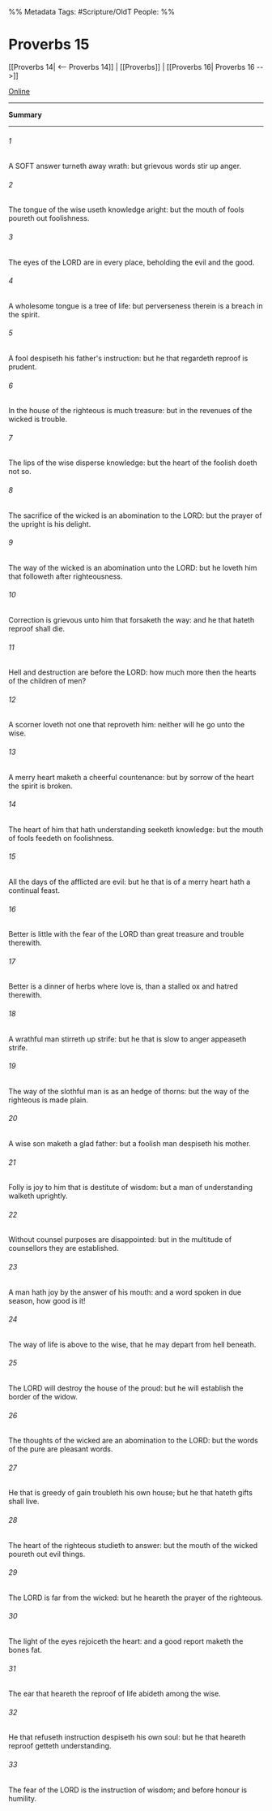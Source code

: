 

%% Metadata
Tags: #Scripture/OldT
People: 
%%
# Proverbs 15
[[Proverbs 14| <-- Proverbs 14]] | [[Proverbs]] | [[Proverbs 16| Proverbs 16 -->]]

[Online](https://churchofjesuschrist.org/study/scriptures/ot/prov/15?lang=eng)

---
__Summary__



---

###### 1
A SOFT answer turneth away wrath: but grievous words stir up anger.
###### 2
The tongue of the wise useth knowledge aright: but the mouth of fools poureth out foolishness.
###### 3
The eyes of the LORD are in every place, beholding the evil and the good.
###### 4
A wholesome tongue is a tree of life: but perverseness therein is a breach in the spirit.
###### 5
A fool despiseth his father's instruction: but he that regardeth reproof is prudent.
###### 6
In the house of the righteous is much treasure: but in the revenues of the wicked is trouble.
###### 7
The lips of the wise disperse knowledge: but the heart of the foolish doeth not so.
###### 8
The sacrifice of the wicked is an abomination to the LORD: but the prayer of the upright is his delight.
###### 9
The way of the wicked is an abomination unto the LORD: but he loveth him that followeth after righteousness.
###### 10
Correction is grievous unto him that forsaketh the way: and he that hateth reproof shall die.
###### 11
Hell and destruction are before the LORD: how much more then the hearts of the children of men?
###### 12
A scorner loveth not one that reproveth him: neither will he go unto the wise.
###### 13
A merry heart maketh a cheerful countenance: but by sorrow of the heart the spirit is broken.
###### 14
The heart of him that hath understanding seeketh knowledge: but the mouth of fools feedeth on foolishness.
###### 15
All the days of the afflicted are evil: but he that is of a merry heart hath a continual feast.
###### 16
Better is little with the fear of the LORD than great treasure and trouble therewith.
###### 17
Better is a dinner of herbs where love is, than a stalled ox and hatred therewith.
###### 18
A wrathful man stirreth up strife: but he that is slow to anger appeaseth strife.
###### 19
The way of the slothful man is as an hedge of thorns: but the way of the righteous is made plain.
###### 20
A wise son maketh a glad father: but a foolish man despiseth his mother.
###### 21
Folly is joy to him that is destitute of wisdom: but a man of understanding walketh uprightly.
###### 22
Without counsel purposes are disappointed: but in the multitude of counsellors they are established.
###### 23
A man hath joy by the answer of his mouth: and a word spoken in due season, how good is it!
###### 24
The way of life is above to the wise, that he may depart from hell beneath.
###### 25
The LORD will destroy the house of the proud: but he will establish the border of the widow.
###### 26
The thoughts of the wicked are an abomination to the LORD: but the words of the pure are pleasant words.
###### 27
He that is greedy of gain troubleth his own house; but he that hateth gifts shall live.
###### 28
The heart of the righteous studieth to answer: but the mouth of the wicked poureth out evil things.
###### 29
The LORD is far from the wicked: but he heareth the prayer of the righteous.
###### 30
The light of the eyes rejoiceth the heart: and a good report maketh the bones fat.
###### 31
The ear that heareth the reproof of life abideth among the wise.
###### 32
He that refuseth instruction despiseth his own soul: but he that heareth reproof getteth understanding.
###### 33
The fear of the LORD is the instruction of wisdom; and before honour is humility.




